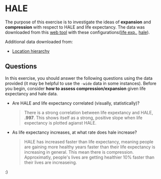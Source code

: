 # HALE

The purpose of this exercise is to investigate the ideas of **expansion** and **compression** with respect to HALE and life expectancy. The data was downloaded from this [web tool](http://ghdx.healthdata.org/gbd-results-tool) with these configurations([life exp.](http://ghdx.healthdata.org/gbd-results-tool?params=querytool-permalink/4dde0ac01d08f4064e8432a25222fd70), [hale](http://ghdx.healthdata.org/gbd-results-tool?params=querytool-permalink/804498678fe754b7cab1af238106c9ae)).

Additional data downloaded from:

- [Location hierarchy](http://ghdx.healthdata.org/record/global-burden-disease-study-2015-gbd-2015-location-hierarchies)

## Questions
In this exercise, you should answer the following questions using the data provided (it may be helpful to use the `-wide` data in some instances). Before you begin, consider **how to assess compression/expansion** given life expectancy and hale data.

- Are HALE and life expectancy correlated (visually, statistically)?

	> There is a strong correlation between life expextancy and HALE, **.997**. This shows itself as a strong, positive slope when life expectancy is plotted agianst HALE.

- As life expectancy increases, at what rate does hale increase?

	> HALE has increased faster than life expectancy, meaning people are gaining more healthy years faster than their life expectancy is increasing in general. This mean there is compression. Approximatly, people's lives are getting healthier 10% faster than their lives are increaseing.

:)

